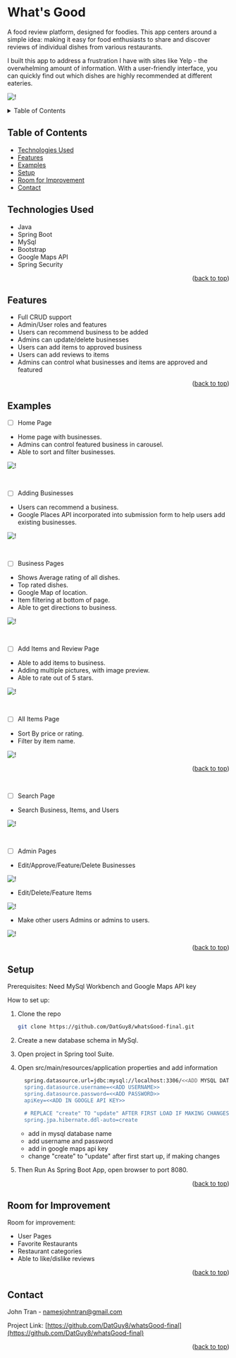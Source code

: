 <div id="top"></div>

# What's Good
 A food review platform, designed for foodies. This app centers around a simple idea: making it easy for food enthusiasts to share and discover reviews of individual dishes from various restaurants.

 I built this app to address a frustration I have with sites like Yelp - the overwhelming amount of information. With a user-friendly interface, you can quickly find out which dishes are highly recommended at different eateries.

![!](https://github.com/DatGuy8/whatsGood-final/blob/master/Screenshots/HomePage.png)



<!-- TABLE OF CONTENTS -->
<details>
  <summary>Table of Contents</summary>
  <ol>
    <li><a href="#technologies-used">Technologies Used</a></li>
    <li><a href="#setup">Setup</a></li>
    <li><a href="#examples">Examples</a></li>
  </ol>
</details>



## Table of Contents
* [Technologies Used](#technologies-used)
* [Features](#features)
* [Examples](#examples)
* [Setup](#setup)
* [Room for Improvement](#room-for-improvement)
* [Contact](#contact)
<!-- * [License](#license) -->



## Technologies Used
- Java
- Spring Boot
- MySql
- Bootstrap
- Google Maps API
- Spring Security

<p align="right">(<a href="#top">back to top</a>)</p>

## Features
- Full CRUD support
- Admin/User roles and features
- Users can recommend business to be added
- Admins can update/delete businesses
- Users can add items to approved business
- Users can add reviews to items
- Admins can control what businesses and items are approved and featured

<p align="right">(<a href="#top">back to top</a>)</p>

## Examples

- [ ] Home Page
- Home page with businesses.
- Admins can control featured business in carousel.
- Able to sort and filter businesses.

![!](https://github.com/DatGuy8/whatsGood-final/blob/master/Screenshots/gifs/showingHomePage.gif)

<br>

- [ ] Adding Businesses
- Users can recommend a business.
- Google Places API incorporated into submission form to help users add existing businesses.

![!](https://github.com/DatGuy8/whatsGood-final/blob/master/Screenshots/gifs/addingbusiness1.gif)

<br>

- [ ] Business Pages
- Shows Average rating of all dishes.
- Top rated dishes.
- Google Map of location.
- Item filtering at bottom of page.
- Able to get directions to business.

![!](https://github.com/DatGuy8/whatsGood-final/blob/master/Screenshots/gifs/businessShowPageAndMap.gif)

<br>

- [ ] Add Items and Review Page
- Able to add items to business.
- Adding multiple pictures, with image preview.
- Able to rate out of 5 stars.
  
![!](https://github.com/DatGuy8/whatsGood-final/blob/master/Screenshots/gifs/addingitemandreview.gif)

<br>

- [ ] All Items Page
- Sort By price or rating.
- Filter by item name.
  
![!](https://github.com/DatGuy8/whatsGood-final/blob/master/Screenshots/gifs/SearchItemsbetter.gif)
<p align="right">(<a href="#top">back to top</a>)</p>
<br>

- [ ] Search Page

- Search Business, Items, and Users

![!](https://github.com/DatGuy8/whatsGood-final/blob/master/Screenshots/searchPage.png)

<br>

- [ ] Admin Pages
- Edit/Approve/Feature/Delete Businesses

![!](https://github.com/DatGuy8/whatsGood-final/blob/master/Screenshots/gifs/ApproveBusiness3.gif)

- Edit/Delete/Feature Items
  
![!](https://github.com/DatGuy8/whatsGood-final/blob/master/Screenshots/gifs/editItem.gif)

- Make other users Admins or admins to users.
  
![!](https://github.com/DatGuy8/whatsGood-final/blob/master/Screenshots/gifs/makeadmin.gif)



<p align="right">(<a href="#top">back to top</a>)</p>

<!-- If you have screenshots you'd like to share, include them here. -->


## Setup
Prerequisites: Need MySql Workbench and Google Maps API key
<p>How to set up:</p>

1. Clone the repo
   ```sh
   git clone https://github.com/DatGuy8/whatsGood-final.git
   ```
2. Create a new database schema in MySql.
  
3. Open project in Spring tool Suite.
  
4. Open src/main/resources/application properties and add information
    ```sh
      spring.datasource.url=jdbc:mysql://localhost:3306/<<ADD MYSQL DATABASE NAME>>
      spring.datasource.username=<<ADD USERNAME>>
      spring.datasource.password=<<ADD PASSWORD>>
      apiKey=<<ADD IN GOOGLE API KEY>>
    
      # REPLACE "create" TO "update" AFTER FIRST LOAD IF MAKING CHANGES (on first load with create adds information form import.sql file to have some default businesses loaded)
      spring.jpa.hibernate.ddl-auto=create
    ```
   - add in mysql database name
   - add username and password
   - add in google maps api key
   - change "create" to "update" after first start up, if making changes
   

6. Then Run As Spring Boot App, open browser to port 8080.

<p align="right">(<a href="#top">back to top</a>)</p>



## Room for Improvement

Room for improvement:
- User Pages
- Favorite Restaurants
- Restaurant categories 
- Able to like/dislike reviews


<p align="right">(<a href="#top">back to top</a>)</p>

## Contact

John Tran - namesjohntran@gmail.com

Project Link: [https://github.com/DatGuy8/whatsGood-final](https://github.com/DatGuy8/whatsGood-final)

<p align="right">(<a href="#top">back to top</a>)</p>

<!-- Optional -->
<!-- ## License -->
<!-- This project is open source and available under the [... License](). -->

<!-- You don't have to include all sections - just the one's relevant to your project -->
